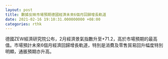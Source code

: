 ```yaml
---
layout: post
title: 數據反映市場預期德國經濟未來6個月回歸增長軌道
date: 2021-02-16 19:10:31.000000000 +08:00
categories: rthk
---
```


德國ZEW經濟研究院公布，2月經濟景氣指數升至+71.2，高於市場預期的最高值。市場預計未來6個月經濟回歸增長軌道，特別是消費及零售貿易回升幅度特別明顯，通脹預期亦升高。
